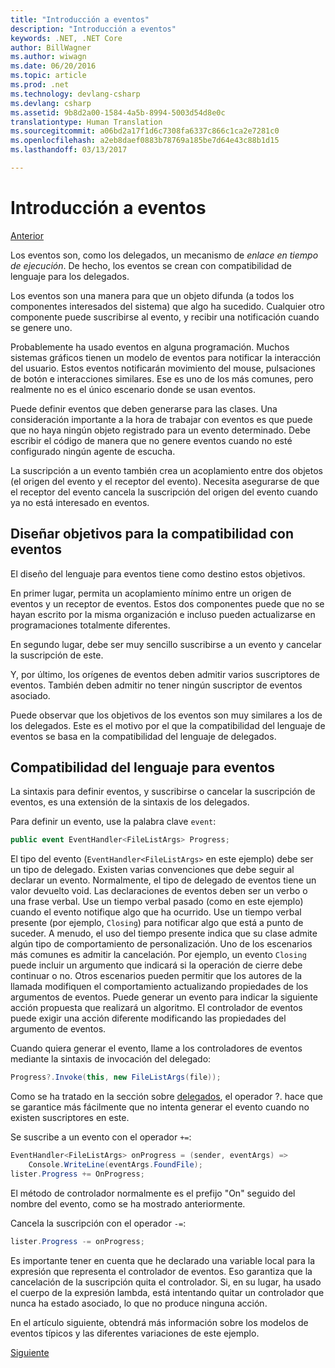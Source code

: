 ```yaml
---
title: "Introducción a eventos"
description: "Introducción a eventos"
keywords: .NET, .NET Core
author: BillWagner
ms.author: wiwagn
ms.date: 06/20/2016
ms.topic: article
ms.prod: .net
ms.technology: devlang-csharp
ms.devlang: csharp
ms.assetid: 9b8d2a00-1584-4a5b-8994-5003d54d8e0c
translationtype: Human Translation
ms.sourcegitcommit: a06bd2a17f1d6c7308fa6337c866c1ca2e7281c0
ms.openlocfilehash: a2eb8daef0883b78769a185be7d64e43c88b1d15
ms.lasthandoff: 03/13/2017

---
```


# <a name="introduction-to-events"></a>Introducción a eventos

[Anterior](delegates-patterns.md)

Los eventos son, como los delegados, un mecanismo de *enlace en tiempo de ejecución*. De hecho, los eventos se crean con compatibilidad de lenguaje para los delegados.

Los eventos son una manera para que un objeto difunda (a todos los componentes interesados del sistema) que algo ha sucedido. Cualquier otro componente puede suscribirse al evento, y recibir una notificación cuando se genere uno.

Probablemente ha usado eventos en alguna programación. Muchos sistemas gráficos tienen un modelo de eventos para notificar la interacción del usuario. Estos eventos notificarán movimiento del mouse, pulsaciones de botón e interacciones similares. Ese es uno de los más comunes, pero realmente no es el único escenario donde se usan eventos.

Puede definir eventos que deben generarse para las clases. Una consideración importante a la hora de trabajar con eventos es que puede que no haya ningún objeto registrado para un evento determinado. Debe escribir el código de manera que no genere eventos cuando no esté configurado ningún agente de escucha.

La suscripción a un evento también crea un acoplamiento entre dos objetos (el origen del evento y el receptor del evento). Necesita asegurarse de que el receptor del evento cancela la suscripción del origen del evento cuando ya no está interesado en eventos.

## <a name="design-goals-for-event-support"></a>Diseñar objetivos para la compatibilidad con eventos

El diseño del lenguaje para eventos tiene como destino estos objetivos.

En primer lugar, permita un acoplamiento mínimo entre un origen de eventos y un receptor de eventos. Estos dos componentes puede que no se hayan escrito por la misma organización e incluso pueden actualizarse en programaciones totalmente diferentes.

En segundo lugar, debe ser muy sencillo suscribirse a un evento y cancelar la suscripción de este.

Y, por último, los orígenes de eventos deben admitir varios suscriptores de eventos. También deben admitir no tener ningún suscriptor de eventos asociado.

Puede observar que los objetivos de los eventos son muy similares a los de los delegados.
Este es el motivo por el que la compatibilidad del lenguaje de eventos se basa en la compatibilidad del lenguaje de delegados.

## <a name="language-support-for-events"></a>Compatibilidad del lenguaje para eventos

La sintaxis para definir eventos, y suscribirse o cancelar la suscripción de eventos, es una extensión de la sintaxis de los delegados.

Para definir un evento, use la palabra clave `event`:

```csharp
public event EventHandler<FileListArgs> Progress;
```

El tipo del evento (`EventHandler<FileListArgs>` en este ejemplo) debe ser un tipo de delegado. Existen varias convenciones que debe seguir al declarar un evento. Normalmente, el tipo de delegado de eventos tiene un valor devuelto void.
Las declaraciones de eventos deben ser un verbo o una frase verbal.
Use un tiempo verbal pasado (como en este ejemplo) cuando el evento notifique algo que ha ocurrido. Use un tiempo verbal presente (por ejemplo, `Closing`) para notificar algo que está a punto de suceder. A menudo, el uso del tiempo presente indica que su clase admite algún tipo de comportamiento de personalización. Uno de los escenarios más comunes es admitir la cancelación. Por ejemplo, un evento `Closing` puede incluir un argumento que indicará si la operación de cierre debe continuar o no.  Otros escenarios pueden permitir que los autores de la llamada modifiquen el comportamiento actualizando propiedades de los argumentos de eventos. Puede generar un evento para indicar la siguiente acción propuesta que realizará un algoritmo. El controlador de eventos puede exigir una acción diferente modificando las propiedades del argumento de eventos.

Cuando quiera generar el evento, llame a los controladores de eventos mediante la sintaxis de invocación del delegado:

```csharp
Progress?.Invoke(this, new FileListArgs(file));
```

Como se ha tratado en la sección sobre [delegados](delegates-patterns.md), el operador ?.
hace que se garantice más fácilmente que no intenta generar el evento cuando no existen suscriptores en este.
 
Se suscribe a un evento con el operador `+=`:

```csharp
EventHandler<FileListArgs> onProgress = (sender, eventArgs) => 
    Console.WriteLine(eventArgs.FoundFile);
lister.Progress += OnProgress;
```

El método de controlador normalmente es el prefijo "On" seguido del nombre del evento, como se ha mostrado anteriormente.

Cancela la suscripción con el operador `-=`:

```csharp
lister.Progress -= onProgress;
```

Es importante tener en cuenta que he declarado una variable local para la expresión que representa el controlador de eventos. Eso garantiza que la cancelación de la suscripción quita el controlador.
Si, en su lugar, ha usado el cuerpo de la expresión lambda, está intentando quitar un controlador que nunca ha estado asociado, lo que no produce ninguna acción.

En el artículo siguiente, obtendrá más información sobre los modelos de eventos típicos y las diferentes variaciones de este ejemplo.

[Siguiente](event-pattern.md)

